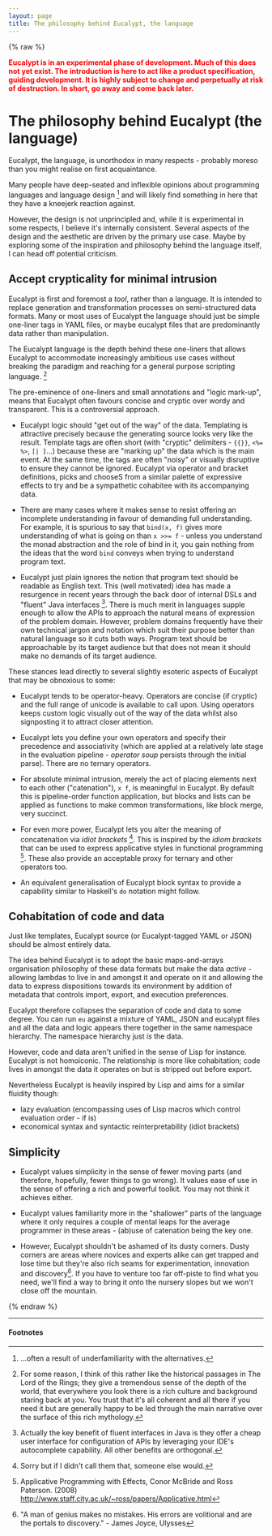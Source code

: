 ```yaml
---
layout: page
title: The philosophy behind Eucalypt, the language
---
```


{% raw %}

<span style="color: red; font-weight: bold"> Eucalypt is in an
experimental phase of development. Much of this does not yet exist.
The introduction is here to act like a product specification, guiding
development. It is highly subject to change and perpetually at risk of
destruction. In short, go away and come back later. </span>

# The philosophy behind Eucalypt (the language)

Eucalypt, the language, is unorthodox in many respects - probably
moreso than you might realise on first acquaintance.

Many people have deep-seated and inflexible opinions about programming
languages and language design [^1] and will likely find something in
here that they have a kneejerk reaction against.

However, the design is not unprincipled and, while it is experimental
in some respects, I believe it's internally consistent. Several
aspects of the design and the aesthetic are driven by the primary use
case. Maybe by exploring some of the inspiration and philosophy behind
the language itself, I can head off potential criticism.

## Accept crypticality for minimal intrusion

Eucalypt is first and foremost a *tool*, rather than a language. It is
intended to replace generation and transformation processes on
semi-structured data formats. Many or most uses of Eucalypt the
language should just be simple one-liner tags in YAML files, or maybe
eucalypt files that are predominantly data rather than manipulation.

The Eucalypt language is the depth behind these one-liners that allows
Eucalypt to accommodate increasingly ambitious use cases without
breaking the paradigm and reaching for a general purpose scripting
language. [^2]

The pre-eminence of one-liners and small annotations and "logic
mark-up", means that Eucalypt often favours concise and cryptic over
wordy and transparent. This is a controversial approach.

- Eucalypt logic should "get out of the way" of the data. Templating
  is attractive precisely because the generating source looks very
  like the result. Template tags are often short (with "cryptic"
  delimiters - `{{}}`, `<%= %>`, `[| ]`...) because these are "marking
  up" the data which is the main event. At the same time, the tags are
  often "noisy" or visually disruptive to ensure they cannot be
  ignored. Eucalypt via operator and bracket definitions, picks and
  chooseS from a similar palette of expressive effects to try and be a
  sympathetic cohabitee with its accompanying data.

- There are many cases where it makes sense to resist offering an
  incomplete understanding in favour of demanding full understanding.
  For example, it is spurious to say that `bind(x, f)` gives more
  understanding of what is going on than `x >>= f` - unless you
  understand the monad abstraction and the role of bind in it, you
  gain nothing from the ideas that the word `bind` conveys when trying
  to understand program text.

- Eucalypt just plain ignores the notion that program text should be
  readable as English text. This (well motivated) idea has made a
  resurgence in recent years through the back door of internal DSLs
  and "fluent" Java interfaces [^3]. There is much merit in languages
  supple enough to allow the APIs to approach the natural means of
  expression of the problem domain. However, problem domains
  frequently have their own technical jargon and notation which suit
  their purpose better than natural language so it cuts both ways.
  Program text should be approachable by its target audience but that
  does not mean it should make no demands of its target audience.

These stances lead directly to several slightly esoteric aspects of
Eucalypt that may be obnoxious to some:

- Eucalypt tends to be operator-heavy. Operators are concise (if
  cryptic) and the full range of unicode is available to call upon.
  Using operators keeps custom logic visually out of the way of the
  data whilst also signposting it to attract closer attention.

- Eucalypt lets you define your own operators and specify their
  precedence and associativity (which are applied at a relatively late
  stage in the evaluation pipeline - *operator soup* persists through
  the initial parse). There are no ternary operators.

- For absolute minimal intrusion, merely the act of placing elements
  next to each other ("catenation"), `x f`, is meaningful in Eucalypt.
  By default this is pipeline-order function application, but blocks
  and lists can be applied as functions to make common
  transformations, like block merge, very succinct.

- For even more power, Eucalypt lets you alter the meaning of
  concatenation via *idiot brackets* [^4]. This is inspired by the
  *idiom brackets* that can be used to express applicative styles in
  functional programming [^5]. These also provide an acceptable proxy
  for ternary and other operators too.

- An equivalent generalisation of Eucalypt block syntax to provide a
  capability similar to Haskell's `do` notation might follow.

## Cohabitation of code and data

Just like templates, Eucalypt source (or Eucalypt-tagged YAML or JSON)
should be almost entirely data.

The idea behind Eucalypt is to adopt the basic maps-and-arrays
organisation philosophy of these data formats but make the data
*active* - allowing lambdas to live in and amongst it and operate on
it and allowing the data to express dispositions towards its
environment by addition of metadata that controls import, export, and
execution preferences.

Eucalypt therefore collapses the separation of code and data to some
degree. You can run `eu` against a mixture of YAML, JSON and eucalypt
files and all the data and logic appears there together in the same
namespace hierarchy. The namespace hierarchy just *is* the data.

However, code and data aren't unified in the sense of Lisp for
instance. Eucalypt is not homoiconic. The relationship is more like
cohabitation; code lives in amongst the data it operates on but is
stripped out before export.

Nevertheless Eucalypt is heavily inspired by Lisp and aims for a
similar fluidity though:

- lazy evaluation (encompassing uses of Lisp macros which control
  evaluation order - if is)
- economical syntax and syntactic reinterpretability (idiot brackets)

## Simplicity

- Eucalypt values simplicity in the sense of fewer moving parts (and
  therefore, hopefully, fewer things to go wrong). It values ease of
  use in the sense of offering a rich and powerful toolkit. You may
  not think it achieves either.

- Eucalypt values familiarity more in the "shallower" parts of the
  language where it only requires a couple of mental leaps for the
  average programmer in these areas - (ab)use of catenation being the
  key one.

- However, Eucalypt shouldn't be ashamed of its dusty corners. Dusty
  corners are areas where novices and experts alike can get trapped
  and lose time but they're also rich seams for experimentation,
  innovation and discovery[^6]. If you have to venture too far
  off-piste to find what you need, we'll find a way to bring it onto
  the nursery slopes but we won't close off the mountain.

{% endraw %}


---

#### Footnotes

[^1]: ...often a result of underfamiliarity with the alternatives.

[^2]: For some reason, I think of this rather like the historical
	passages in The Lord of the Rings; they give a tremendous sense of
	the depth of the world, that everywhere you look there is a rich
	culture and background staring back at you. You trust that it's
	all coherent and all there if you need it but are generally happy
	to be led through the main narrative over the surface of this rich
	mythology.

[^3]: Actually the key benefit of fluent interfaces in Java is they
	offer a cheap user interface for configuration of APIs by
	leveraging your IDE's autocomplete capability. All other benefits
	are orthogonal.

[^4]: Sorry but if I didn't call them that, someone else would.

[^5]: Applicative Programming with Effects, Conor McBride and Ross
	Paterson. (2008)
	http://www.staff.city.ac.uk/~ross/papers/Applicative.html

[^6]: "A man of genius makes no mistakes. His errors are volitional
	and are the portals to discovery." - James Joyce, Ulysses
